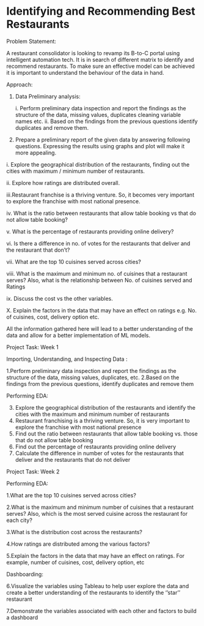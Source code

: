 
# Identifying and Recommending Best Restaurants
Problem Statement:

A restaurant consolidator is looking to revamp its B-to-C portal using intelligent automation tech. It is in search of different matrix to identify and recommend restaurants. To make sure an effective model can be achieved it is important to understand the behaviour of the data in hand.


Approach:
1. Data Preliminary analysis:
   
   i. Perform preliminary data inspection and report the findings as the structure of the data, missing values, duplicates cleaning variable names etc.
ii. Based on the findings from the previous questions identify duplicates and remove them.

2. Prepare a preliminary report of the given data by answering following questions.
Expressing the results using graphs and plot will make it more appealing.

i. Explore the geographical distribution of the restaurants, finding out the cities with maximum / minimum number of restaurants.

ii. Explore how ratings are distributed overall.

iii.Restaurant franchise is a thriving venture. So, it becomes very important to explore the franchise with most national presence.

iv. What is the ratio between restaurants that allow table booking vs that do not allow table booking?

v. What is the percentage of restaurants providing online delivery?

vi. Is there a difference in no. of votes for the restaurants that deliver and the restaurant that don’t?

vii. What are the top 10 cuisines served across cities?

viii. What is the maximum and minimum no. of cuisines that a restaurant serves? Also, what is the relationship between No. of cuisines served and Ratings

ix. Discuss the cost vs the other variables.

 X. Explain the factors in the data that may have an effect on ratings e.g. No. of cuisines, cost, delivery option etc.

All the information gathered here will lead to a better understanding of the data and allow for a better implementation of ML models.

 
Project Task: Week 1

Importing, Understanding, and Inspecting Data :

   1.Perform preliminary data inspection and report the findings as the structure of the data, missing values, duplicates, etc.
   2.Based on the findings from the previous questions, identify duplicates and remove them

Performing EDA:

   3. Explore the geographical distribution of the restaurants and identify the cities with the maximum and minimum number of restaurants
   4. Restaurant franchising is a thriving venture. So, it is very important to explore the franchise with most national presence
   5. Find out the ratio between restaurants that allow table booking vs. those that do not allow table booking
   6. Find out the percentage of restaurants providing online delivery
   7. Calculate the difference in number of votes for the restaurants that deliver and the restaurants that do not deliver

 Project Task: Week 2

 Performing EDA:

   1.What are the top 10 cuisines served across cities?

   2.What is the maximum and minimum number of cuisines that a restaurant serves? Also, which is the most served cuisine across the restaurant for each city?

   3.What is the distribution cost across the restaurants? 

   4.How ratings are distributed among the various factors?

   5.Explain the factors in the data that may have an effect on ratings. For example, number of cuisines, cost, delivery option, etc


Dashboarding:

   6.Visualize the variables using Tableau to help user explore the data and create a better understanding of the restaurants to identify the ‘’star’’ restaurant

   7.Demonstrate  the variables associated with each other and factors to build a dashboard